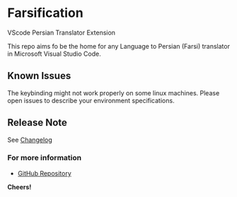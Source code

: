# Farsification

VScode Persian Translator Extension


This repo aims fo be the home for any Language to Persian (Farsi) translator in Microsoft Visual Studio Code.




## Known Issues

The keybinding might not work properly on some linux machines. Please open issues to describe your environment specifications.

## Release Note

See [Changelog](CHANGELOG.md)

### For more information

- [GitHub Repository](https://github.com/alifzl/Farsification)

**Cheers!**